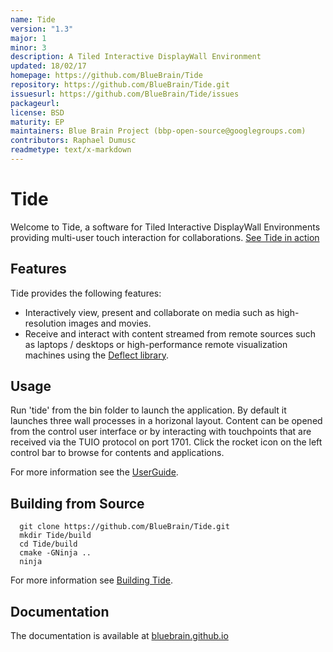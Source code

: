 ```yaml
---
name: Tide
version: "1.3"
major: 1
minor: 3
description: A Tiled Interactive DisplayWall Environment
updated: 18/02/17
homepage: https://github.com/BlueBrain/Tide
repository: https://github.com/BlueBrain/Tide.git
issuesurl: https://github.com/BlueBrain/Tide/issues
packageurl: 
license: BSD
maturity: EP
maintainers: Blue Brain Project (bbp-open-source@googlegroups.com)
contributors: Raphael Dumusc
readmetype: text/x-markdown
---
```

# Tide

Welcome to Tide, a software for Tiled Interactive DisplayWall Environments
providing multi-user touch interaction for collaborations.
[See Tide in action](https://www.youtube.com/watch?v=wATHwvRFGz0)

## Features

Tide provides the following features:
* Interactively view, present and collaborate on media such as high-resolution
  images and movies.
* Receive and interact with content streamed from remote sources such as
  laptops / desktops or high-performance remote visualization machines using the
  [Deflect library](https://github.com/BlueBrain/Deflect.git).

## Usage

Run 'tide' from the bin folder to launch the application. By default it launches
three wall processes in a horizonal layout. Content can be opened from the
control user interface or by interacting with touchpoints that are received via
the TUIO protocol on port 1701. Click the rocket icon on the left control bar
to browse for contents and applications.

For more information see the
[UserGuide](http://bluebrain.github.io/Tide-1.2/user_guide.html).

## Building from Source

```
  git clone https://github.com/BlueBrain/Tide.git
  mkdir Tide/build
  cd Tide/build
  cmake -GNinja ..
  ninja
```

For more information see
[Building Tide](http://bluebrain.github.io/Tide-1.2/building.html).

## Documentation

The documentation is available at
[bluebrain.github.io](http://bluebrain.github.io/Tide-1.2)

